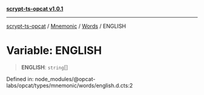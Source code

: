 [**scrypt-ts-opcat v1.0.1**](../../../../../README.md)

***

[scrypt-ts-opcat](../../../../../README.md) / [Mnemonic](../../../README.md) / [Words](../README.md) / ENGLISH

# Variable: ENGLISH

> **ENGLISH**: `string`[]

Defined in: node\_modules/@opcat-labs/opcat/types/mnemonic/words/english.d.cts:2
